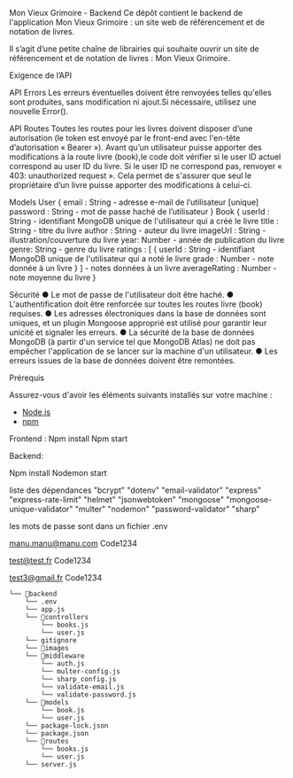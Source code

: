 Mon Vieux Grimoire - Backend
Ce dépôt contient le backend de l'application Mon Vieux Grimoire : un site web de référencement et de notation de livres.

Il s’agit d’une petite chaîne de librairies qui souhaite ouvrir un site de référencement et de notation de livres : Mon Vieux Grimoire.

Exigence de l’API


API Errors
Les erreurs éventuelles doivent être renvoyées telles qu'elles sont produites, sans modification ni ajout.Si nécessaire, utilisez une nouvelle Error().

API Routes
Toutes les routes pour les livres doivent disposer d’une autorisation (le token est envoyé par le front-end avec l'en-tête d’autorisation « Bearer »). Avant qu’un utilisateur puisse apporter des modifications à la route livre (book),le code doit vérifier si le user ID actuel correspond au user ID du livre. Si le user ID ne correspond pas, renvoyer « 403: unauthorized request ». Cela permet de s'assurer que seul le propriétaire d’un livre puisse apporter des
modifications à celui-ci.

Models
User {
    email : String - adresse e-mail de l’utilisateur [unique]
    password : String - mot de passe haché de l’utilisateur
}
Book {
    userId : String - identifiant MongoDB unique de l'utilisateur qui a créé le livre
    title : String - titre du livre
    author : String - auteur du livre
    imageUrl : String - illustration/couverture du livre
    year: Number - année de publication du livre
    genre: String - genre du livre
    ratings : [
{
    userId : String - identifiant MongoDB unique de l'utilisateur qui a noté le livre
    grade : Number - note donnée à un livre
}
    ] - notes données à un livre
    averageRating : Number - note moyenne du livre
}


Sécurité
● Le mot de passe de l'utilisateur doit être haché.
● L'authentification doit être renforcée sur toutes les routes livre (book) requises.
● Les adresses électroniques dans la base de données sont uniques, et un plugin Mongoose approprié est
utilisé pour garantir leur unicité et signaler les erreurs.
● La sécurité de la base de données MongoDB (à partir d'un service tel que MongoDB Atlas) ne doit pas
empêcher l'application de se lancer sur la machine d'un utilisateur.
● Les erreurs issues de la base de données doivent être remontées.


Prérequis

Assurez-vous d'avoir les éléments suivants installés sur votre machine :

- [Node.js](https://nodejs.org/)
- [npm](https://www.npmjs.com/)


Frontend :
Npm install
Npm start

Backend:

Npm install
Nodemon start

liste des dépendances
    "bcrypt"
    "dotenv"
    "email-validator"
    "express"
    "express-rate-limit"
    "helmet"
    "jsonwebtoken"
    "mongoose"
    "mongoose-unique-validator"
    "multer"
    "nodemon"
    "password-validator"
    "sharp"


les mots de passe sont dans un fichier .env

manu.manu@manu.com
Code1234

test@test.fr
Code1234

test3@gmail.fr
Code1234


```
└── 📁backend
    └── .env
    └── app.js
    └── 📁controllers
        └── books.js
        └── user.js
    └── gitignore
    └── 📁images        
    └── 📁middleware
        └── auth.js        
        └── multer-config.js
        └── sharp_config.js
        └── validate-email.js
        └── validate-password.js
    └── 📁models
        └── book.js
        └── user.js
    └── package-lock.json
    └── package.json
    └── 📁routes
        └── books.js
        └── user.js
    └── server.js
```